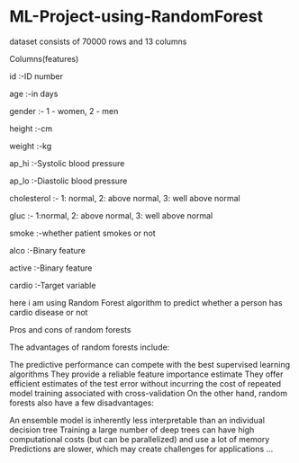 # ML-Project-using-RandomForest
dataset consists of 70000 rows and 13 columns


Columns(features)


id           :-ID number


age          :-in days


gender       :- 1 - women, 2 - men


height       :-cm


weight       :-kg


ap_hi        :-Systolic blood pressure


ap_lo        :-Diastolic blood pressure


cholesterol  :- 1: normal, 2: above normal, 3: well above normal


gluc         :- 1:normal, 2: above normal, 3: well above normal


smoke        :-whether patient smokes or not


alco         :-Binary feature


active       :-Binary feature


cardio       :-Target variable


here i am using Random Forest algorithm to predict whether a person has cardio disease or not


Pros and cons of random forests

The advantages of random forests include:

The predictive performance can compete with the best supervised learning algorithms
They provide a reliable feature importance estimate
They offer efficient estimates of the test error without incurring the cost of repeated model training associated with cross-validation
On the other hand, random forests also have a few disadvantages:

An ensemble model is inherently less interpretable than an individual decision tree
Training a large number of deep trees can have high computational costs (but can be parallelized) and use a lot of memory
Predictions are slower, which may create challenges for applications ...
